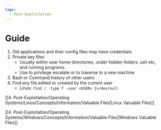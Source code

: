 ```yaml
---
tags:
  - Post-Exploitation
---
```


# Guide

1. Old applications and their config files may have credentials 
2. Private key files
	* Usually within user home directories, under hidden folders .ssh etc, and running programs.
	* Use to privilege escalate or to traverse to a new machine
3. Bash or Command history of other users
4. Find any file edited or created by the current user
	* Linux: `find / -type f -user <USER> 2>/dev/null`



[[4. Post-Exploitation/Operating Systems/Linux/Concepts/Information/Valuable Files|Linux Valuable Files]]

[[4. Post-Exploitation/Operating Systems/Windows/Concepts/Information/Valuable Files|Windows Valuable Files]]
